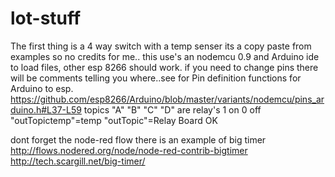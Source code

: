 # lot-stuff

The first thing is a 4 way switch with a temp senser
its a copy paste from examples so no credits for me.. 
this use's an nodemcu 0.9 and Arduino ide to load files, other esp 8266 should work.
if you need to change pins there will be comments telling you where..see for Pin definition functions for Arduino to esp.
https://github.com/esp8266/Arduino/blob/master/variants/nodemcu/pins_arduino.h#L37-L59
topics "A" "B" "C" "D" are relay's 1 on 0 off
"outTopictemp"=temp
"outTopic"=Relay Board OK

dont forget the node-red flow there is an example of big timer http://flows.nodered.org/node/node-red-contrib-bigtimer
http://tech.scargill.net/big-timer/
